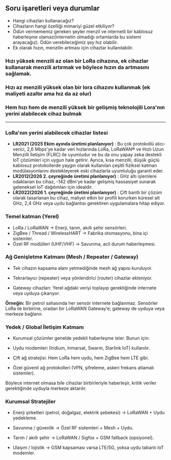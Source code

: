 ## Soru işaretleri veya durumlar

- Hangi cihazları kullanacağız?
- Cihazların hangi özelliği mimariyi güzel etkiliyor?
- Ödün vermememiz gereken şeyler menzil ve internetli bir kablosuz haberleşme olamaz(internetin olmadığı ortamlarda bu sistemi arayacağız). Ödün verebileceğimiz şey hız olabilir.
- Ek olarak hızın, menzilin artması için cihazlar kullanılabilir.



### Hızı yüksek menzili az olan bir LoRa cihazına, ek cihazlar kullanarak menzili artırmak ve böylece hızın da artmasını sağlamak.

### Hızı az menzili yüksek olan bir lora cihazını kullanmak (ek maliyeti azaltır ama hız da az olur)

### Hem hızı hem de menzili yüksek bir gelişmiş teknolojili Lora'nın yerini alabilecek cihaz bulmak

---

### LoRa'nın yerini alabilecek cihazlar listesi
- **LR2021 (2025 Ekim ayında üretimi planlanıyor)** : Bu çok protokollü alıcı-verici, 2,6 Mbps'ye kadar veri hızlarında LoRa, LoRaWAN® ve Hızlı Uzun Menzilli İletişim (FLRC) ile uyumludur ve
bu da onu yapay zeka destekli IoT çözümleri için uygun hale getirir. Ayrıca, kısa menzilli, düşük güçlü kablosuz protokollerde yaygın olarak kullanılan çeşitli fiziksel katman modülasyonlarını destekleyerek eski cihazlarla uyumluluğu garanti eder.
- **LR2012(2026 2. çeyreğinde üretimi planlanıyor)** : GHz altı işlemlere odaklanan bu cihaz, -142 dBm'ye kadar gelişmiş hassasiyet sunarak geleneksel IoT dağıtımları için idealdir.
- **LR2022(2026 1. çeyreğinde üretimi planlanıyor)** : Çift bantlı bir çözüm olarak tasarlanan bu cihaz, maliyet etkin bir profili korurken küresel alt GHz, 2,4 GHz veya uydu bağlantısı gerektiren uygulamalara hitap ediyor.


### Temel katman (Yerel)

- LoRa / LoRaWAN → Enerji, tarım, akıllı şehir sensörleri.
- ZigBee / Thread / WirelessHART → Fabrika otomasyonu, bina içi sistemler.
- Özel RF modülleri (UHF/VHF) → Savunma, acil durum haberleşmesi.


### Ağ Genişletme Katmanı (Mesh / Repeater / Gateway)
- Tek cihazın kapsama alanı yetmediğinde mesh ağ yapısı kuruluyor.

- Tekrarlayıcı (repeater) veya yönlendirici (router) cihazlar ekleniyor.

- Gateway cihazları: Yerel ağdaki veriyi toplayıp gerektiğinde internete veya uyduya çıkarıyor.

**Örneğin:** Bir petrol sahasında her sensör internete bağlanmaz. Sensörler LoRa ile birbirine, oradan bir LoRaWAN Gateway’e; gateway de uyduya veya merkeze bağlanır.



 ### Yedek / Global İletişim Katmanı

- Kurumsal çözümler genelde yedekli haberleşme ister. Bunun için:

- Uydu modemleri (Iridium, Inmarsat, Swarm, Starlink IoT) kullanılır.

- Çift ağ stratejisi: Hem LoRa hem uydu, hem ZigBee hem LTE gibi.

- Özel güvenli ağ protokolleri (VPN, şifreleme, askeri frekans atlamalı sistemler).

Böylece internet olmasa bile cihazlar birbirleriyle haberleşir, kritik veriler gerektiğinde uyduyla merkeze aktarılır.






### Kurumsal Stratejiler

- Enerji şirketleri (petrol, doğalgaz, elektrik şebekesi) → LoRaWAN + Uydu yedekleme.

- Savunma / güvenlik → Özel RF sistemleri + Mesh + Uydu.

- Tarım / akıllı şehir → LoRaWAN / Sigfox + GSM fallback (opsiyonel).

- Ulaşım / lojistik → GSM kapsaması varsa LTE/5G, yoksa uydu tabanlı IoT modemler.

